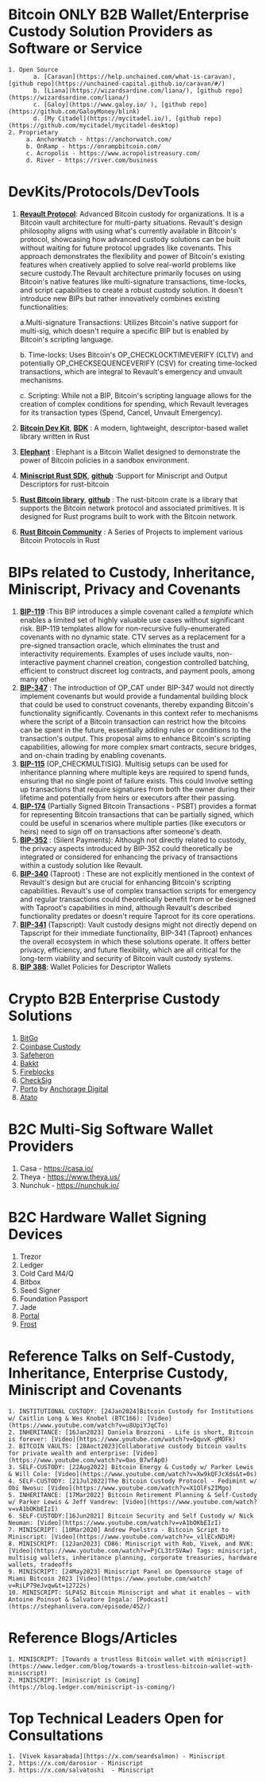 # Bitcoin ONLY B2B Wallet/Enterprise Custody Solution Providers as Software or Service
    1. Open Source
           a. [Caravan](https://help.unchained.com/what-is-caravan), [github repo](https://unchained-capital.github.io/caravan/#/)
           b. [Liana](https://wizardsardine.com/liana/), [github repo](https://wizardsardine.com/liana/)
           c. [Galoy](https://www.galoy.io/ ), [github repo](https://github.com/GaloyMoney/blink)
           d. [My Citadel](https://mycitadel.io/), [github repo](https://github.com/mycitadel/mycitadel-desktop)
    2. Proprietary 
         a. AnchorWatch - https://anchorwatch.com/
         b. OnRamp - https://onrampbitcoin.com/
         c. Acropolis - https://www.acropolistreasury.com/
         d. River - https://river.com/business

# DevKits/Protocols/DevTools
  1. **[Revault Protocol](https://github.com/revault/revaultd)**: Advanced Bitcoin custody for organizations. It is a Bitcoin vault architecture for multi-party situations. Revault's design philosophy aligns with using what's currently available in Bitcoin's protocol, showcasing how advanced custody solutions can be built without waiting for future protocol upgrades like covenants. This approach demonstrates the flexibility and power of Bitcoin's existing features when creatively applied to solve real-world problems like secure custody.The Revault architecture primarily focuses on using Bitcoin's native features like multi-signature transactions, time-locks, and script capabilities to create a robust custody solution. It doesn't introduce new BIPs but rather innovatively combines existing functionalities:
      
      a.Multi-signature Transactions: Utilizes Bitcoin's native support for multi-sig, which doesn't require a specific BIP but is enabled by Bitcoin's scripting language.
      
      b. Time-locks: Uses Bitcoin's OP_CHECKLOCKTIMEVERIFY (CLTV) and potentially OP_CHECKSEQUENCEVERIFY (CSV) for creating time-locked transactions, which are integral to Revault's emergency and unvault mechanisms.
      
      c. Scripting: While not a BIP, Bitcoin's scripting language allows for the creation of complex conditions for spending, which Revault leverages for its transaction types (Spend, Cancel, Unvault Emergency).
    
  2. **[Bitcoin Dev Kit](https://bitcoindevkit.org/)**, **[BDK](https://github.com/bitcoindevkit/bdk)** : A modern, lightweight, descriptor-based wallet library written in Rust
  3. **[Elephant](https://github.com/bitcoindevkit/elephant)** : Elephant is a Bitcoin Wallet designed to demonstrate the power of Bitcoin policies in a sandbox environment.
  4. **[Miniscript Rust SDK](https://docs.rs/miniscript/latest/miniscript/)**, **[github](https://docs.rs/miniscript/latest/miniscript/)** :Support for Miniscript and Output Descriptors for rust-bitcoin
  5. **[Rust Bitcoin library](https://rust-bitcoin.org)**, **[github](https://github.com/rust-bitcoin/rust-bitcoin)** : The rust-bitcoin crate is a library that supports the Bitcoin network protocol and associated primitives. It is designed for Rust programs built to work with the Bitcoin network.
  6. **[Rust Bitcoin Community](https://github.com/rust-bitcoin)** : A Series of Projects to implement various Bitcoin Protocols in Rust 

# BIPs related to Custody, Inheritance, Miniscript, Privacy and Covenants
  1. **[BIP-119](https://github.com/bitcoin/bips/blob/master/bip-0119.mediawiki)** :This BIP introduces a simple covenant called a *template* which enables a limited set of highly valuable use cases without significant risk. BIP-119 templates allow for non-recursive fully-enumerated covenants with no dynamic state. CTV serves as a replacement for a pre-signed transaction oracle, which eliminates the trust and interactivity requirements. Examples of uses include vaults, non-interactive payment channel creation, congestion controlled batching, efficient to construct discreet log contracts, and payment pools, among many other 
  2. **[BIP-347](https://github.com/bitcoin/bips/blob/master/bip-0347.mediawiki)** : The introduction of OP_CAT under BIP-347 would not directly implement covenants but would provide a fundamental building block that could be used to construct covenants, thereby expanding Bitcoin's functionality significantly. Covenants in this context refer to mechanisms where the script of a Bitcoin transaction can restrict how the bitcoins can be spent in the future, essentially adding rules or conditions to the transaction's output. This proposal aims to enhance Bitcoin's scripting capabilities, allowing for more complex smart contracts, secure bridges, and on-chain trading by enabling covenants. 
  3. **[BIP-115](https://github.com/bitcoin/bips/blob/master/bip-0115.mediawiki)** (OP_CHECKMULTISIG). Multisig setups can be used for inheritance planning where multiple keys are required to spend funds, ensuring that no single point of failure exists. This could involve setting up transactions that require signatures from both the owner during their lifetime and potentially from heirs or executors after their passing.
  4. **[BIP-174](https://github.com/bitcoin/bips/blob/master/bip-0174.mediawiki)**  (Partially Signed Bitcoin Transactions - PSBT) provides a format for representing Bitcoin transactions that can be partially signed, which could be useful in scenarios where multiple parties (like executors or heirs) need to sign off on transactions after someone's death.
  5. **[BIP-352](https://github.com/bitcoin/bips/blob/master/bip-0352.mediawiki)** : (Silent Payments): Although not directly related to custody, the privacy aspects introduced by BIP-352 could theoretically be integrated or considered for enhancing the privacy of transactions within a custody solution like Revault.
  6. **[BIP-340](https://github.com/bitcoin/bips/blob/master/bip-0340.mediawiki)** (Taproot) : These are not explicitly mentioned in the context of Revault's design but are crucial for enhancing Bitcoin's scripting capabilities. Revault's use of complex transaction scripts for emergency and regular transactions could theoretically benefit from or be designed with Taproot's capabilities in mind, although Revault's described functionality predates or doesn't require Taproot for its core operations.
  7. **[BIP-341](https://github.com/bitcoin/bips/blob/master/bip-0341.mediawiki)** (Tapscript): Vault custody designs might not directly depend on Tapscript for their immediate functionality, BIP-341 (Taproot) enhances the overall ecosystem in which these solutions operate. It offers better privacy, efficiency, and future flexibility, which are all critical for the long-term viability and security of Bitcoin vault custody systems.
  8. **[BIP 388](https://github.com/bitcoin/bips/blob/master/bip-0388.mediawiki)**: Wallet Policies for Descriptor Wallets

# Crypto B2B Enterprise Custody Solutions
  1. [BitGo](https://www.bitgo.com/)
  2. [Coinbase Custody](https://www.coinbase.com/en-sg/prime/custody)
  3. [Safeheron](https://safeheron.com/) 
  4. [Bakkt](https://bakkt.com/) 
  5. [Fireblocks](https://www.fireblocks.com/)
  6. [CheckSig](https://www.checksig.com/)
  7. [Porto](https://www.porto.xyz//) by [Anchorage Digital](https://www.anchorage.com/)
  8. [Atato](https://www.atato.com/) 
   
# B2C Multi-Sig Software Wallet Providers
   1. Casa - https://casa.io/
   2. Theya - https://www.theya.us/
   3. Nunchuk - https://nunchuk.io/

# B2C Hardware Wallet Signing Devices 
  1. Trezor
  2. Ledger
  3. Cold Card M4/Q
  4. Bitbox
  5. Seed Signer
  6. Foundation Passport
  7. Jade
  8. [Portal](https://github.com/TwentyTwoHW/portal-software)
  9. [Frost](https://frostsnap.com/)

# Reference Talks on Self-Custody, Inheritance, Enterprise Custody, Miniscript and Covenants
    1. INSTITUTIONAL CUSTODY: [24Jan2024]Bitcoin Custody for Institutions w/ Caitlin Long & Wes Knobel (BTC166): [Video](https://www.youtube.com/watch?v=u8UpiYJqCTo)
    2. INHERITANCE: [16Jan2023] Daniela Brozzoni - Life is short, Bitcoin is forever: [Video](https://www.youtube.com/watch?v=QquvK-gMOFk)
    2. BITCOIN VAULTS: [28Aoct2023]Collaborative custody bitcoin vaults for private wealth and enterprise: [Video](https://www.youtube.com/watch?v=0as_B7wfAp0)
    3. SELF-CUSTODY: [22Aug2022] Bitcoin Energy & Custody w/ Parker Lewis & Will Cole: [Video](https://www.youtube.com/watch?v=Xw9kQFJcXds&t=0s)
    4. SELF-CUSTODY: [21Jul2022]The Bitcoin Custody Protocol - Fedimint w/ Obi Nwosu: [Video](https://www.youtube.com/watch?v=X1OlFs2IMgo)  
    5. INHERITANCE: [17Mar2022] Bitcoin Retirement Planning & Self-Custody w/ Parker Lewis & Jeff Vandrew: [Video](https://www.youtube.com/watch?v=vA1bOKbEIzI)
    6. SELF-CUSTODY:[16Jun2021] Bitcoin Security and Self Custody w/ Nick Neuman: [Video](https://www.youtube.com/watch?v=vA1bOKbEIzI)
    7. MINISCRIPT: [10Mar2020] Andrew Poelstra - Bitcoin Script to Miniscript: [Video](https://www.youtube.com/watch?v=_v1lECxNDiM) 
    8. MINISCRIPT: [12Jan2023] CD86: Miniscript with Rob, Vivek, and NVK: [Video](https://www.youtube.com/watch?v=PjCL3tr5VAw) Tags: miniscript, multisig wallets, inheritance planning, corporate treasuries, hardware wallets, tradeoffs 
    9. MINISCRIPT: [24May2023] Miniscript Panel on Opensource stage of Miami Bitcoin 2023 [Video](https://www.youtube.com/watch?v=RiLP79eJvqw&t=12722s)
    10. MINISCRIPT: SLP452 Bitcoin Miniscript and what it enables – with Antoine Poinsot & Salvatore Ingala: [Podcast](https://stephanlivera.com/episode/452/)

# Reference Blogs/Articles
    1. MINISCRIPT: [Towards a trustless Bitcoin wallet with miniscript](https://www.ledger.com/blog/towards-a-trustless-bitcoin-wallet-with-miniscript) 
    2. MINISCRIPT: [miniscript is Coming](https://blog.ledger.com/miniscript-is-coming/)

  # Top Technical Leaders Open for Consultations
    1. [Vivek kasarabada](https://x.com/seardsalmon) - Miniscript
    2. https://x.com/darosior - Miniscript
    3. https://x.com/salvatoshi  - Miniscript

